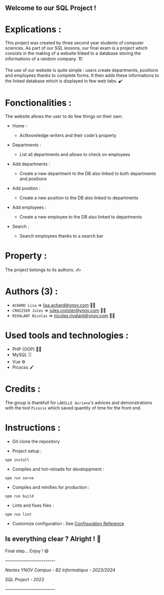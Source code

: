 ## Welcome to our SQL Project !


# Explications :

This project was created by three second year students of computer sciences. As part of our SQL lessons, our final exam is a project which consists in the making of a website linked to a database storing the informations of a random company. 🏗️

The use of our website is quite simple : users create departments, positions and employees thanks to complete forms. It then adds these informations to the linked database which is displayed in few web tabs. ✔️  


# Fonctionalities : 

The website allows the user to do few things on their own.

- Home : 
    - Actknowledge writers and their code's property

- Departments : 
    - List all departments and allows to check on employees

- Add departments : 
    - Create a new department to the DB also linked to both departments and positions

- Add position : 
    - Create a new position to the DB also linked to departments

- Add employees :
    - Create a new employee to the DB also linked to departments

- Search : 
    - Search employees thanks to a search bar


# Property : 

The project belongs to its authors. ✍️ 


# Authors (3) :

- `ACHARD Lisa` => lisa.achard@ynov.com 👩‍🎓
- `CROIZIER Jules` => jules.croizier@ynov.com 👨‍🎓
- `RIVALANT Nicolas` => nicolas.rivalant@ynov.com 👨‍🎓


# Used tools and technologies :

- PHP (OOP) 👨‍💻
- MySQL 🗄️
- Vue ⚙️
- Picocss 🖌️


# Credits : 

The group is thankfull for `LABILLE Auriane`'s advices and demonstrations with the tool `Picocss` which saved quantity of time for the front end.


# Instructions : 

- Git clone the repository

- Project setup :
```
npm install
```
- Compiles and hot-reloads for developpment :
```
npm run serve
```
- Compiles and minifies for production :
```
npm run build
```
- Lints and fixes files :
```
npm run lint
```
- Customize configuration :
See [Configuration Reference](https://cli.vuejs.org/config/)



## Is everything clear ? Alright ! 🎉

Final step... Enjoy ! 😄


**-------------------------**

*Nantes YNOV Campus - B2 Informatique - 2023/2024*

*SQL Project - 2023*

**-------------------------**